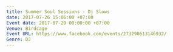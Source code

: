```yaml
---
title: Summer Soul Sessions - Dj Slows
date: 2017-07-26 15:06:00 +07:00
Event date: 2017-07-29 00:00:00 +07:00
Venue: Birdcage
Event URL: https://www.facebook.com/events/273298613146932/
Genre: DJ
---
```


